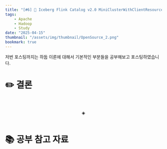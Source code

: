 ```yaml
---
title: "[#6] 📘 Iceberg Flink Catalog v2.0 MiniClusterWithClientResource 종속석 제거"
tags:
    - Apache
    - Hadoop
    - Study
date: "2025-04-15"
thumbnail: "/assets/img/thumbnail/OpenSource_2.png"
bookmark: true
---
```


저번 포스팅까지는 하둡 이론에 대해서 기본적인 부분들을 공부해보고 포스팅하였습니다.

# ✏️ 결론

<br>
<br>
<div align="center">◈</div>
<br>

# 📚 공부 참고 자료